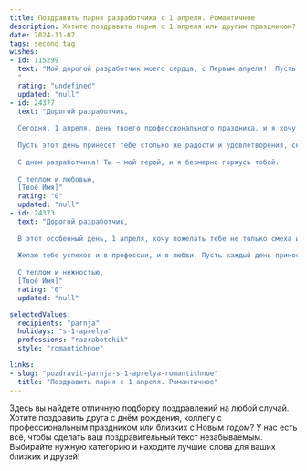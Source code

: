 ```yaml
---
title: Поздравить парня разработчика с 1 апреля. Романтичное
description: Хотите поздравить парня с 1 апреля или другим праздником? Наш ИИ создаст незабываемое поздравление, а вы обязательно выделитесь среди других.  
date: 2024-11-07
tags: second tag
wishes:
- id: 115299
  text: "Мой дорогой разработчик моего сердца, с Первым апреля!  Пусть сегодня, как и твой код, наша любовь будет безупречна, чиста и полна неожиданных, приятных сюрпризов.  Я желаю тебе океан вдохновения, стабильности в работе и, конечно же, бесконечного счастья рядом со мной.  Ты — лучший баг-фикс в моей жизни, и я люблю тебя!
  "
  rating: "undefined"
  updated: "null"
- id: 24377
  text: "Дорогой разработчик,
  
  Сегодня, 1 апреля, день твоего профессионального праздника, и я хочу поздравить тебя с этим замечательным событием. Ты каждый день вкладываешь частичку своей души в код, создавая инновации и решая сложные задачи. Твоя работа не только важна, но и вдохновляет многих.
  
  Пусть этот день принесет тебе столько же радости и удовлетворения, сколько ты даришь другим своим трудом. Пусть твои проекты будут успешными, а идеи — яркими и креативными. Ты делаешь мир лучше, и это невероятно ценно.
  
  С днем разработчика! Ты — мой герой, и я безмерно горжусь тобой.
  
  С теплом и любовью,
  [Твоё Имя]"
  rating: "0"
  updated: "null"
- id: 24373
  text: "Дорогой разработчик,
  
  В этот особенный день, 1 апреля, хочу пожелать тебе не только смеха и веселья, но и романтики, которая будет сопровождать тебя в каждом твоем проекте. Пусть каждый новый код, который ты пишешь, будет как новая глава в нашей истории. Пусть твои алгоритмы всегда находят решение самых сложных задач, а твои идеи вдохновляют не только коллег, но и меня.
  
  Желаю тебе успехов и в профессии, и в любви. Пусть каждый день приносит тебе радость и новые возможности для творчества. С днем смеха и с днем рождения, любимый!
  
  С теплом и нежностью,
  [Твоё Имя]"
  rating: "0"
  updated: "null"

selectedValues:
  recipients: "parnja"
  holidays: "s-1-aprelya"
  professions: "razrabotchik"
  style: "romantichnoe"

links:
- slug: "pozdravit-parnja-s-1-aprelya-romantichnoe"
  title: "Поздравить парня с 1 апреля. Романтичное"
---
```


Здесь вы найдете отличную подборку поздравлений на любой случай. 
Хотите поздравить друга с днём рождения, коллегу с профессиональным праздником или близких с Новым годом? У нас есть всё, чтобы сделать ваш поздравительный текст незабываемым. Выбирайте нужную категорию и находите лучшие слова для ваших близких и друзей!
